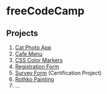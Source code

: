 # freeCodeCamp

## Projects

1. [Cat Photo App](CatPhotoApp/CatPhotoApp.html)
2. [Cafe Menu](CafeMenu/)
3. [CSS Color Markers](CSSColorMarkers/)
4. [Registration Form](RegistrationForm/)
5. [Survey Form](SurveyForm(CertificationProject)/) (Certification Project)
6. [Rothko Painting](RothkoPainting/)
7. ...
